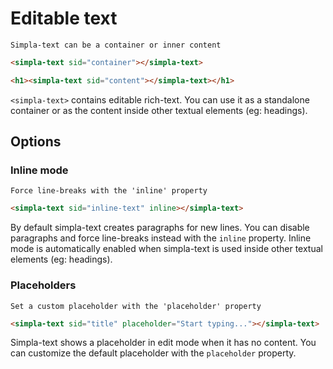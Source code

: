 # Editable text

```comment
Simpla-text can be a container or inner content
```

```html
<simpla-text sid="container"></simpla-text>

<h1><simpla-text sid="content"></simpla-text></h1>
```

`<simpla-text>` contains editable rich-text. You can use it as a standalone container or as the content inside other textual elements (eg: headings).

<simpla-text sid="example" class="simpla-example" editable></simpla-text>

## Options 

### Inline mode
```comment
Force line-breaks with the 'inline' property
```

```html
<simpla-text sid="inline-text" inline></simpla-text>
```

By default simpla-text creates paragraphs for new lines. You can disable paragraphs and force line-breaks instead with the `inline` property. Inline mode is automatically enabled when simpla-text is used inside other textual elements (eg: headings).

### Placeholders
```comment
Set a custom placeholder with the 'placeholder' property
```

```html
<simpla-text sid="title" placeholder="Start typing..."></simpla-text>
```

Simpla-text shows a placeholder in edit mode when it has no content. You can customize the default placeholder with the `placeholder` property.